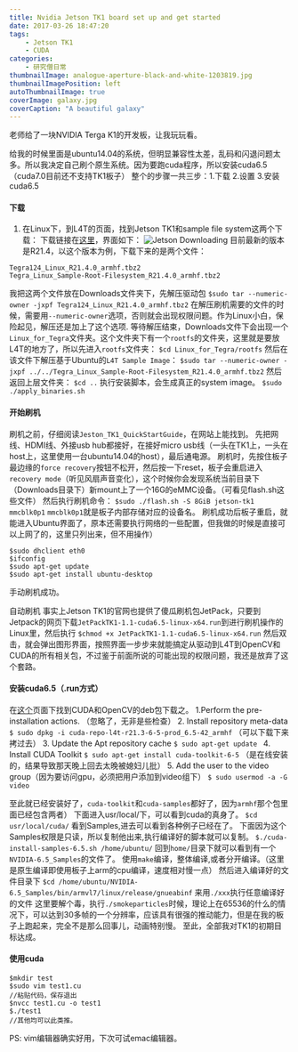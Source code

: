 ```yaml
---
title: Nvidia Jetson TK1 board set up and get started
date: 2017-03-26 18:47:20
tags: 
	- Jetson TK1
	- CUDA
categories: 
	- 研究僧日常
thumbnailImage: analogue-aperture-black-and-white-1203819.jpg
thumbnailImagePosition: left
autoThumbnailImage: true
coverImage: galaxy.jpg
coverCaption: "A beautiful galaxy"
---
```

老师给了一块NVIDIA Terga K1的开发板，让我玩玩看。
<!--more-->
<!--toc-->

给我的时候里面是ubuntu14.04的系统，但明显兼容性太差，乱码和闪退问题太多。所以我决定自己刷个原生系统。因为要跑cuda程序，所以安装cuda6.5（cuda7.0目前还不支持TK1板子）
整个的步骤一共三步：1.下载 2.设置 3.安装cuda6.5

#### 下载
1) 在Linux下，到L4T的页面，找到Jetson TK1和sample file system这两个下载：
下载链接在[这里](https://developer.nvidia.com/embedded/linux-tegra)，界面如下：
![Jetson Downloading](http://blog.kuberfly.me/2017/03/26/Nvidia-Jetson-TK1-board-set-up-and-get-started/jetson_package.png)
目前最新的版本是R21.4，以这个版本为例，下载下来的是两个文件：
```
Tegra124_Linux_R21.4.0_armhf.tbz2
Tegra_Linux_Sample-Root-Filesystem_R21.4.0_armhf.tbz2
```
我把这两个文件放在Downloads文件夹下，先解压驱动包
`$sudo tar --numeric-owner -jxpf Tegra124_Linux_R21.4.0_armhf.tbz2`
在解压刷机需要的文件的时候，需要用`--numeric-owner`选项，否则就会出现权限问题。作为Linux小白，保险起见，解压还是加上了这个选项.
等待解压结束，Downloads文件下会出现一个`Linux_for_Tegra`文件夹。这个文件夹下有一个`rootfs`的文件夹，这里就是要放L4T的地方了，所以先进入`rootfs`文件夹：
`$cd Linux_for_Tegra/rootfs`
然后在该文件下解压基于Ubuntu的`L4T Sample Image`：
`$sudo tar --numeric-owner -jxpf ../../Tegra_Linux_Sample-Root-Filesystem_R21.4.0_armhf.tbz2`
然后返回上层文件夹：
`$cd ..`
执行安装脚本，会生成真正的system image。
`$sudo ./apply_binaries.sh`

#### 开始刷机
刷机之前，仔细阅读`Jeston_TK1_QuickStartGuide`，在网站上能找到。 先把网线、HDMI线、外接usb hub都接好，在接好micro usb线（一头在TK1上，一头在host上，这里使用一台ubuntu14.04的host），最后通电源。
刷机时，先按住板子最边缘的`force recovery`按钮不松开，然后按一下reset，板子会重启进入`recovery mode`（听见风扇声音变化），这个时候你会发现系统当前目录下（Downloads目录下）新mount上了一个16G的eMMC设备。（可看见flash.sh这些文件）
然后执行刷机命令：
`$sudo ./flash.sh -S 8GiB jetson-tk1 mmcblk0p1`
`mmcblk0p1`就是板子内部存储对应的设备名。
刷机成功后板子重启，就能进入Ubuntu界面了，原本还需要执行网络的一些配置，但我做的时候是直接可以上网了的，这里只列出来，但不用操作）
```
$sudo dhclient eth0
$ifconfig
$sudo apt-get update
$sudo apt-get install ubuntu-desktop
```
手动刷机成功。

自动刷机
事实上Jetson TK1的官网也提供了傻瓜刷机包JetPack，只要到Jetpack的网页下载`JetPackTK1-1.1-cuda6.5-linux-x64.run`到进行刷机操作的Linux里，然后执行
`$chmod +x JetPackTK1-1.1-cuda6.5-linux-x64.run`
然后双击，就会弹出图形界面，按照界面一步步来就能搞定从驱动到L4T到OpenCV和CUDA的所有相关包，不过鉴于前面所说的可能出现的权限问题，我还是放弃了这个套路。

#### 安装cuda6.5（.run方式）
在[这个](https://developer.nvidia.com/embedded/linux-tegra)页面下找到CUDA和OpenCV的deb包下载之。
1.Perform the pre-installation actions. （忽略了，无非是些检查）
2. Install repository meta-data 
`$ sudo dpkg -i cuda-repo-l4t-r21.3-6-5-prod_6.5-42_armhf` （可以下载下来拷过去）
3. Update the Apt repository cache 
`$ sudo apt-get update `
4. Install CUDA Toolkit 
`$ sudo apt-get install cuda-toolkit-6-5` （是在线安装的，结果导致那天晚上回去太晚被媳妇儿批）
5. Add the user to the video group（因为要访问gpu，必须把用户添加到video组下）
`$ sudo usermod -a -G video`

至此就已经安装好了，`cuda-toolkit`和`cuda-samples`都好了，因为`armhf`那个包里面已经包含两者）
下面进入usr/local/下，可以看到cuda的真身了。
`$cd usr/local/cuda/`
看到Samples,进去可以看到各种例子已经在了。
下面因为这个Samples权限是只读，所以复制他出来,执行编译好的脚本就可以复制。
`$./cuda-install-samples-6.5.sh /home/ubuntu/`
回到`home/`目录下就可以看到有一个`NVIDIA-6.5_Samples`的文件了。
使用`make`编译，整体编译,或者分开编译。（这里是原生编译即使用板子上arm的cpu编译，速度相对慢一点）
然后进入编译好的文件目录下
`$cd /home/ubuntu/NVIDIA-6.5_Samples/bin/armvl7/linux/release/gnueabinf`
来用`./xxx`执行任意编译好的文件
这里要解个毒，执行`./smokeparticles`时候，理论上在65536的什么的情况下，可以达到30多帧的一个分辨率，应该具有很强的推动能力，但是在我的板子上跑起来，完全不是那么回事儿，动画特别慢。
至此，全部我对TK1的初期目标达成。

#### 使用cuda
```
$mkdir test
$sudo vim test1.cu
//粘贴代码，保存退出
$nvcc test1.cu -o test1
$./test1
//其他均可以此类推。
```
PS: vim编辑器确实好用，下次可试emac编辑器。